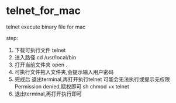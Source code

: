 # telnet_for_mac
telnet execute binary file for mac

step:

1. 下载可执行文件 telnet
2. 进入路径 cd /usr/local/bin
3. 打开当前文件夹 open .
4. 可执行文件拖入文件夹,会提示输入用户密码
5. 完成后 退出terminal,再打开执行telnet 可能会无法执行或提示无权限 Permission denied,赋权即可 sh chmod +x telnet
6. 退出terminal,再打开执行即可
